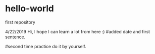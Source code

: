 # hello-world
first repository

4/22/2019 
Hi, I hope I can learn a lot from here :)
#added date and first sentence.

#second time practice
do it by yourself.
